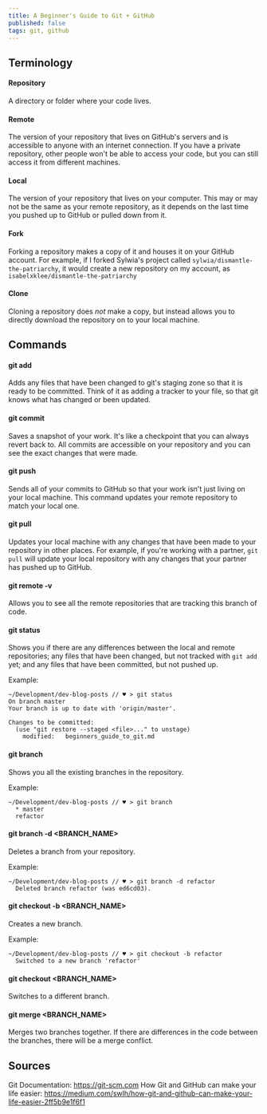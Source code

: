 ```yaml
---
title: A Beginner's Guide to Git + GitHub
published: false
tags: git, github
---
```


## Terminology
#### Repository
A directory or folder where your code lives.

#### Remote
The version of your repository that lives on GitHub's servers and is accessible to anyone with an internet connection. If you have a private repository, other people won't be able to access your code, but you can still access it from different machines.

#### Local
The version of your repository that lives on your computer. This may or may not be the same as your remote repository, as it depends on the last time you pushed up to GitHub or pulled down from it.

#### Fork
Forking a repository makes a copy of it and houses it on your GitHub account. For example, if I forked Sylwia's project called `sylwia/dismantle-the-patriarchy`, it would create a new repository on my account, as `isabelxklee/dismantle-the-patriarchy`

#### Clone
Cloning a repository does *not* make a copy, but instead allows you to directly download the repository on to your local machine. 

## Commands
#### git add
Adds any files that have been changed to git's staging zone so that it is ready to be committed. Think of it as adding a tracker to your file, so that git knows what has changed or been updated.

#### git commit
Saves a snapshot of your work. It's like a checkpoint that you can always revert back to. All commits are accessible on your repository and you can see the exact changes that were made.

#### git push
Sends all of your commits to GitHub so that your work isn't just living on your local machine. This command updates your remote repository to match your local one. 

#### git pull
Updates your local machine with any changes that have been made to your repository in other places. For example, if you're working with a partner, `git pull` will update your local repository with any changes that your partner has pushed up to GitHub.

#### git remote -v
Allows you to see all the remote repositories that are tracking this branch of code.

#### git status
Shows you if there are any differences between the local and remote repositories; any files that have been changed, but not tracked with `git add` yet; and any files that have been committed, but not pushed up.

Example:
```
~/Development/dev-blog-posts // ♥ > git status
On branch master
Your branch is up to date with 'origin/master'.

Changes to be committed:
  (use "git restore --staged <file>..." to unstage)
	modified:   beginners_guide_to_git.md
```

#### git branch
Shows you all the existing branches in the repository.

Example:
```
~/Development/dev-blog-posts // ♥ > git branch
  * master
  refactor
```

#### git branch -d <BRANCH_NAME>
Deletes a branch from your repository.

Example:
```
~/Development/dev-blog-posts // ♥ > git branch -d refactor
  Deleted branch refactor (was ed6cd03).
```

#### git checkout -b <BRANCH_NAME>
Creates a new branch.

Example:
```
~/Development/dev-blog-posts // ♥ > git checkout -b refactor
  Switched to a new branch 'refactor'
```

#### git checkout <BRANCH_NAME>
Switches to a different branch.

#### git merge <BRANCH_NAME>
Merges two branches together. If there are differences in the code between the branches, there will be a merge conflict.

## Sources
Git Documentation: https://git-scm.com
How Git and GitHub can make your life easier: https://medium.com/swlh/how-git-and-github-can-make-your-life-easier-2ff5b9e1f6f1